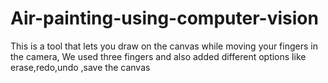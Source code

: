 # Air-painting-using-computer-vision
This is a tool that lets you draw on the canvas while moving your fingers in the camera, We used three fingers and also added different options like erase,redo,undo ,save the canvas

